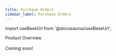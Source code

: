 ```yaml
---
title: Purchase Orders
sidebar_label: Purchase Orders
---
```


import useBaseUrl from '@docusaurus/useBaseUrl'; 

<span className="hero__title">Product Overview</span>
<br/>
<br/>
<span className="hero__subtitle">Coming soon!</span>